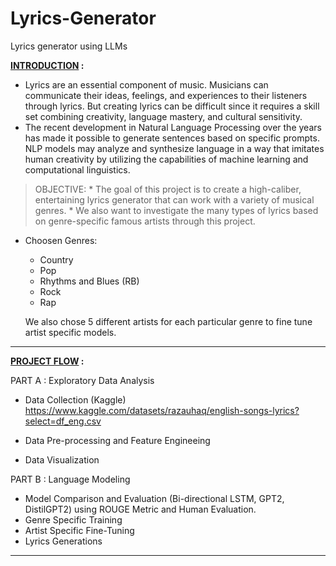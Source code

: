 # Lyrics-Generator
Lyrics generator using LLMs

<b> <u> INTRODUCTION</u> :</b>

  * Lyrics are an essential component of music. Musicians can communicate their ideas, feelings, and experiences to their listeners through lyrics. But creating lyrics can be difficult since it requires a skill set combining creativity, language mastery, and cultural sensitivity. 
  * The recent development in Natural Language Processing over the years has made it possible to generate sentences based on specific prompts. NLP models may analyze and synthesize language in a way that imitates human creativity by utilizing the capabilities of machine learning and computational linguistics.
> OBJECTIVE:
    * The goal of this project is to create a high-caliber, entertaining lyrics generator that can work with a variety of musical genres. 
    * We also want to investigate the many types of lyrics based on genre-specific famous artists through this project.

* Choosen Genres: 
  * Country 
  * Pop 
  * Rhythms and Blues (RB) 
  * Rock 
  * Rap 

  We also chose 5 different artists for each particular genre to fine tune artist specific models. 
________________________________________________

<b> <u>PROJECT FLOW</u> : </b>

PART A : Exploratory Data Analysis 
> 
  * Data Collection (Kaggle) 
  https://www.kaggle.com/datasets/razauhaq/english-songs-lyrics?select=df_eng.csv

  * Data Pre-processing and Feature Engineeing 
  * Data Visualization
>

PART B : Language Modeling
> 
  * Model Comparison and Evaluation (Bi-directional LSTM, GPT2, DistilGPT2) using ROUGE Metric and Human Evaluation.
  * Genre Specific Training
  * Artist Specific Fine-Tuning
  * Lyrics Generations
_____________________________________________
